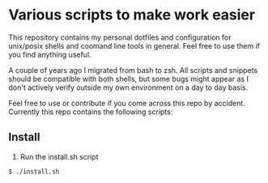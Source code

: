 # Various scripts to make work easier

This repository contains my personal dotfiles and configuration for unix/posix
shells and coomand line tools in general. Feel free to use them if you find
anything useful.

A couple of years ago I migrated from bash to zsh. All scripts and snippets should
be compatible with both shells, but some bugs might appear as I don't
actively verify outside my own environment on a day to day basis.

Feel free to use or contribute if you come across this repo by accident.
Currently this repo contains the following scripts:

## Install

1. Run the install.sh script

```
$ ./install.sh
```
